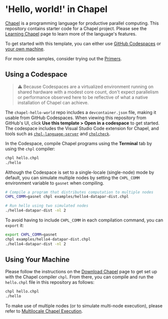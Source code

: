 # 'Hello, world!' in Chapel

[Chapel](https://github.com/chapel-lang/chapel/) is a programming language for productive parallel computing. This repository contains starter code for a Chapel project. Please see the [Learning Chapel](https://chapel-lang.org/learning.html) page to learn more of the language's features.

To get started with this template, you can either use [GitHub Codespaces](#using-a-codespace) or [your own machine](#using-your-machine).

For more code samples, consider trying out the [Primers](https://chapel-lang.org/docs/primers/).

## Using a Codespace

> :warning: Because Codespaces are a virtualized environment running on shared hardware with a modest core count, don't expect parallelism or performance observed here to be reflective of what a native installation of Chapel can achieve.

The `chapel-hello-world` repo includes a `devcontainer.json` file, making it usable from GitHub Codespaces. When viewing this repository from GitHub's UI, click __Use this template > Open in a codespace__ to get started. The codespace includes the Visual Studio Code extension for Chapel, and tools such as [`chpl-language-server`](https://chapel-lang.org/docs/main/tools/chpl-language-server/chpl-language-server.html) and [`chplcheck`](https://chapel-lang.org/docs/main/tools/chplcheck/chplcheck.html).

In the Codespace, compile Chapel programs using the __Terminal__ tab by using the `chpl` compiler:

```bash
chpl hello.chpl
./hello
```

Although the Codespace is set to a single-locale (single-node) mode by default, you can simulate multiple nodes by setting the `CHPL_COMM` environment variable to `gasnet` when compiling.

```bash
# Compile a program that distributes computation to multiple nodes
CHPL_COMM=gasnet chpl examples/hello4-datapar-dist.chpl

# Run hello using two simulated nodes
./hello4-datapar-dist -nl 2 
```

To avoid having to include `CHPL_COMM` in each compilation command, you can
`export` it:

```bash
export CHPL_COMM=gasnet
chpl examples/hello4-datapar-dist.chpl
./hello4-datapar-dist -nl 2 
```

## Using Your Machine

Please follow the instructions on the [Download Chapel](https://chapel-lang.org/download.html) page to get set up with the Chapel compiler `chpl`. From there, you can compile and run the `hello.chpl` file in this repository as follows:

```bash
chpl hello.chpl
./hello
```

To make use of multiple nodes (or to simulate multi-node execution), please
refer to [Multilocale Chapel Execution](https://chapel-lang.org/docs/usingchapel/multilocale.html).
